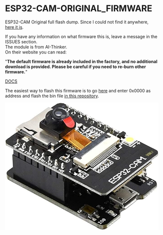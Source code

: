 # ESP32-CAM-ORIGINAL_FIRMWARE
ESP32-CAM Original full flash dump. Since I could not find it anywhere, [here it is](https://raw.githubusercontent.com/0wwafa/ESP32-CAM-ORIGINAL_FIRMWARE/refs/heads/main/esp32_devkit_cam_dump.bin).

If you have any information on what firmware this is, leave a message in the ISSUES section.  
The module is from AI-Thinker.  
On their website you can read:  
  
"**The default firmware is already included in the factory, and no additional download is provided. Please be careful if you need to re-burn other firmware.**"

[DOCS](https://docs.ai-thinker.com/en/esp32-cam)


The easiest way to flash this firmware is to go [here](https://espressif.github.io/esptool-js/) and enter 0x0000 as address and flash the bin file [in this repository](#).  

  
![ESP32-CAM](https://raw.githubusercontent.com/0wwafa/ESP32-CAM-ORIGINAL_FIRMWARE/refs/heads/main/esp32_cam1.jpg)

